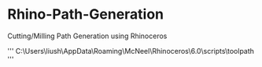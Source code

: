 # Rhino-Path-Generation
Cutting/Milling Path Generation using Rhinoceros

'''
C:\Users\liush\AppData\Roaming\McNeel\Rhinoceros\6.0\scripts\toolpath
'''

